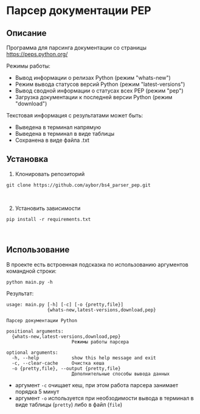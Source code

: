 # Парсер документации PEP
## Описание
Программа для парсинга документации со страницы https://peps.python.org/

Режимы работы:
 - Вывод информации о релизах Python (режим "whats-new")
 - Режим вывода статусов версий Python (режим "latest-versions")
 - Вывод сводной информации о статусах всех PEP (режим "pep")
 - Загрузка документации к последней версии Python (режим "download")

Текстовая информация с результатами может быть:
 - Выведена в терминал напрямую
 - Выведена в терминал в виде таблицы
 - Сохранена в виде файла .txt

## Установка

1. Клонировать репозиторий
```
git clone https://github.com/aybor/bs4_parser_pep.git
```
<br>

2. Установить зависимости
```
pip install -r requirements.txt
```
<br>

## Использование
В проекте есть встроенная подсказка по использованию аргументов командной строки:
```
python main.py -h
```
Результат:
```
usage: main.py [-h] [-c] [-o {pretty,file}]
               {whats-new,latest-versions,download,pep}

Парсер документации Python

positional arguments:
  {whats-new,latest-versions,download,pep}
                        Режимы работы парсера

optional arguments:
  -h, --help            show this help message and exit
  -c, --clear-cache     Очистка кеша
  -o {pretty,file}, --output {pretty,file}
                        Дополнительные способы вывода данных
```

* аргумент `-с` очищает кеш, при этом работа парсера занимает порядка 5 минут
* аргумент `-o` используется при необзодимости вывода в терминал в виде таблицы (`pretty`) либо в файл (`file`)
